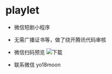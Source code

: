 # playlet
- 微信短剧小程序
- 无需广播证书等，做了绕开腾讯代码审核

- 微信扫码预览
![下载](https://github.com/h353617145/playlet/assets/34774532/cd229260-4851-450d-b95b-0b3b43e53106)

- 联系微信 yo18moon
